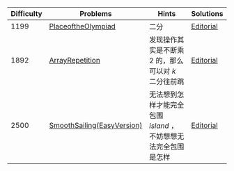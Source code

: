 | Difficulty | Problems | Hints | Solutions |
|------------|------------|-----------|-----------|
| 1199 | [PlaceoftheOlympiad](https://codeforces.com/contest/2091/problem/D) | 二分 | [Editorial](https://github.com/aboutliu/Daily_Problem/blob/main/2025/03/26/solution/PlaceoftheOlympiad.md) |
| 1892 | [ArrayRepetition](https://codeforces.com/contest/1920/problem/D) | 发现操作其实是不断乘 $2$ 的，那么可以对 $k$ 二分往前跳 | [Editorial](https://github.com/aboutliu/Daily_Problem/blob/main/2025/03/26/solution/ArrayRepetition.md) |
| 2500 | [SmoothSailing(EasyVersion)](https://codeforces.com/contest/1920/problem/F1) | 无法想到怎样才能完全包围 $island$ ，不妨想想无法完全包围是怎样 | [Editorial](https://github.com/aboutliu/Daily_Problem/blob/main/2025/03/27/solution/SmoothSailing(EasyVersion).md) |
